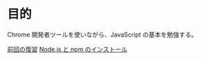 # 目的
Chrome 開発者ツールを使いながら、JavaScript の基本を勉強する。

[前回の復習](docs/review.md)
[Node.js と npm のインストール](docs/how-to-install-node.md)
